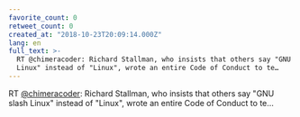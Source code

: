 ```yaml
---
favorite_count: 0
retweet_count: 0
created_at: "2018-10-23T20:09:14.000Z"
lang: en
full_text: >-
  RT @chimeracoder: Richard Stallman, who insists that others say "GNU slash
  Linux" instead of "Linux", wrote an entire Code of Conduct to te…
---
```


RT [@chimeracoder](https://twitter.com/chimeracoder): Richard Stallman, who
insists that others say "GNU slash Linux" instead of "Linux", wrote an entire
Code of Conduct to te…
